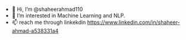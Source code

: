 - 👋 Hi, I’m @shaheerahmad110
- 👀 I’m interested in Machine Learning and NLP.
- 📫 reach me through linkekdin https://www.linkedin.com/in/shaheer-ahmad-a538331a4

<!---
shaheerahmad110/shaheerahmad110 is a ✨ special ✨ repository because its `README.md` (this file) appears on your GitHub profile.
You can click the Preview link to take a look at your changes.
--->
